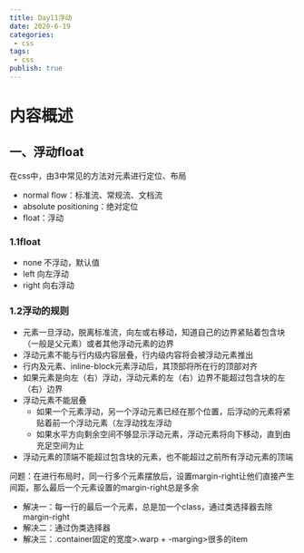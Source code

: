 ```yaml
---
title: Day11浮动
date: 2020-6-19
categories:
 - css
tags:
 - css
publish: true
---
```


<!-- more -->

# 内容概述

## 一、浮动float

在css中，由3中常见的方法对元素进行定位、布局

- normal flow：标准流、常规流、文档流
- absolute positioning：绝对定位
- float：浮动

### 1.1float

- none 不浮动，默认值
- left 向左浮动
- right 向右浮动

### 1.2浮动的规则

- 元素一旦浮动，脱离标准流，向左或右移动，知道自己的边界紧贴着包含块（一般是父元素）或者其他浮动元素的边界
- 浮动元素不能与行内级内容层叠，行内级内容将会被浮动元素推出
- 行内及元素、inline-block元素浮动后，其顶部将所在行的顶部对齐
- 如果元素是向左（右）浮动，浮动元素的左（右）边界不能超过包含块的左（右）边界
- 浮动元素不能层叠
  - 如果一个元素浮动，另一个浮动元素已经在那个位置，后浮动的元素将紧贴着前一个浮动元素（左浮动找左浮动
  - 如果水平方向剩余空间不够显示浮动元素，浮动元素将向下移动，直到由充足空间为止
- 浮动元素的顶端不能超过包含块的元素，也不能超过之前所有浮动元素的顶端

问题：在进行布局时，同一行多个元素摆放后，设置margin-right让他们直接产生间距，那么最后一个元素设置的margin-right总是多余

- 解决一：每一行的最后一个元素，总是加一个class，通过类选择器去除margin-right
- 解决二：通过伪类选择器
- 解决三：.container固定的宽度>.warp + -marging>很多的item


